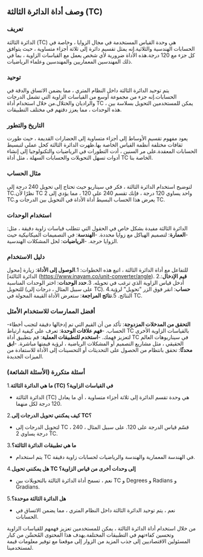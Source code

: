 ## وصف أداة الدائرة الثالثة (TC)

### تعريف
الدائرة الثالثة (TC) هي وحدة القياس المستخدمة في مجال الزوايا ، وخاصة في الحسابات الهندسية والثلاثية.إنه يمثل تقسيم دائرة إلى ثلاثة أجزاء متساوية ، حيث يتوافق كل جزء مع 120 درجة.هذه الأداة ضرورية لأي شخص يعمل مع القياسات الزاوية ، بما في ذلك المهندسين المعماريين والمهندسين وعلماء الرياضيات.

### توحيد
يتم توحيد الدائرة الثالثة داخل النظام المتري ، مما يضمن الاتساق والدقة في الحسابات.إنه جزء من مجموعة أوسع من القياسات الزاوية التي تشمل الدرجات والراديان والختلال.من خلال استخدام أداة TC ، يمكن للمستخدمين التحويل بسلاسة بين هذه الوحدات ، مما يعزز دقتهم في مختلف التطبيقات.

### التاريخ والتطور
يعود مفهوم تقسيم الأوساط إلى أجزاء متساوية إلى الحضارات القديمة ، حيث طورت ثقافات مختلفة أنظمة القياس الخاصة بها.ظهرت الدائرة الثالثة كحل عملي لتبسيط الحسابات المعقدة.على مر السنين ، أدت التطورات في الرياضيات والتكنولوجيا إلى إنشاء أدوات تسهل التحويلات والحسابات السهلة ، مثل أداة TC الخاصة بنا.

### مثال الحساب
لتوضيح استخدام الدائرة الثالثة ، فكر في سيناريو حيث تحتاج إلى تحويل 240 درجة إلى TC.نظرًا لأن TC واحد يساوي 120 درجة ، فإنك تقسم 240 على 120 ، مما يؤدي إلى 2 TC.يعرض هذا الحساب البسيط أداة الأداة في التحويل بين الدرجات و TC.

### استخدام الوحدات
الدائرة الثالثة مفيدة بشكل خاص في الحقول التي تتطلب قياسات زاوية دقيقة ، مثل:
-**العمارة**: لتصميم الهياكل مع زوايا محددة.
-**الهندسة**: في التصميمات الميكانيكية حيث الزوايا حرجة.
-**الرياضيات**: لحل المشكلات الهندسية.

### دليل الاستخدام
للتفاعل مع أداة الدائرة الثالثة ، اتبع هذه الخطوات:
1.**الوصول إلى الأداة**: زيارة [محول الدائرة الثالثة] (https://www.inayam.co/unit-converter/angle).
2.**قيم الإدخال**: أدخل قياس الزاوية الذي ترغب في تحويله.
3.**حدد الوحدات**: اختر الوحدات المناسبة للتحويل (على سبيل المثال ، درجات إلى TC).
4.**حساب**: انقر فوق الزر "تحويل" لرؤية النتائج.
5.**نتائج المراجعة**: ستعرض الأداة القيمة المحولة في TC.

### أفضل الممارسات للاستخدام الأمثل
-**التحقق من المدخلات المزدوجة**: تأكد من أن القيم التي تم إدخالها دقيقة لتجنب أخطاء الحساب.
-**فهم علاقات الوحدة**: تعرف على كيفية ارتباط TC بالقياسات الزاوية الأخرى لتعزيز فهمك.
-**استخدم للتطبيقات العملية**: قم بتطبيق أداة TC في سيناريوهات العالم الحقيقي ، مثل مشاريع التصميم أو المشكلات الرياضية ، لرؤية قيمتها مباشرة.
-**ابق محدثًا**: تحقق بانتظام من الحصول على التحديثات أو التحسينات إلى الأداة للاستفادة من الميزات الجديدة.

### أسئلة متكررة (الأسئلة الشائعة)

1.**ما هي الدائرة الثالثة (TC) في القياسات الزاوية؟**
- الدائرة الثالثة (TC) هي وحدة تقسم الدائرة إلى ثلاثة أجزاء متساوية ، أي ما يعادل 120 درجة لكل منهما.

2.**كيف يمكنني تحويل الدرجات إلى TC؟**
- لتحويل الدرجات إلى TC ، قسّم قياس الدرجة على 120. على سبيل المثال ، 240 درجة يساوي 2 TC.

3.**ما هي تطبيقات الدائرة الثالثة؟**
- يتم استخدام TC في الهندسة المعمارية والهندسة والرياضيات لحسابات زاوية دقيقة.

4.**هل يمكنني تحويل TC إلى وحدات أخرى من قياس الزاوية؟**
- نعم ، تسمح أداة الدائرة الثالثة بالتحويلات بين TC و Degrees و Radians و Gradians.

5.**هل الدائرة الثالثة موحدة؟**
- نعم ، يتم توحيد الدائرة الثالثة داخل النظام المتري ، مما يضمن الاتساق في الحسابات.

من خلال استخدام أداة الدائرة الثالثة ، يمكن للمستخدمين تعزيز فهمهم للقياسات الزاوية وتحسين كفاءتهم في التطبيقات المختلفة.يهدف هذا المحتوى المُحسَّن من كبار المسئولين الاقتصاديين إلى جذب المزيد من الزوار إلى موقعنا مع توفير معلومات قيمة لمستخدمينا.